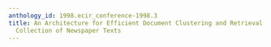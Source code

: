 ```yaml
---
anthology_id: 1998.ecir_conference-1998.3
title: An Architecture for Efficient Document Clustering and Retrieval on a Dynamic
  Collection of Newspaper Texts
---
```

